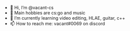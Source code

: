 - 👋 Hi, I’m @vacant-cs
- 👀 Main hobbies are cs:go and music
- 🌱 I’m currently learning video editing, HLAE, guitar, c++
- 📫 How to reach me: vacant#0069 on discord
